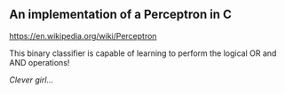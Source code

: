 ## An implementation of a Perceptron in C

https://en.wikipedia.org/wiki/Perceptron

This binary classifier is capable of learning to perform the logical OR and AND operations!

*Clever girl...*
